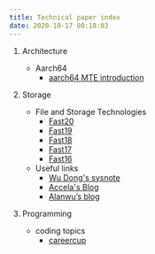 ```yaml
---
title: Technical paper index
date: 2020-10-17 00:18:03
---
```


1. Architecture
   - Aarch64
     - [aarch64 MTE introduction](https://lwn.net/Articles/834289/)

2. Storage
   - File and Storage Technologies
     - [Fast20](https://www.usenix.org/conference/fast20)
     - [Fast19](https://www.usenix.org/conference/fast19)
     - [Fast18](https://www.usenix.org/conference/fast18)
     - [Fast17](https://www.usenix.org/conference/fast17)
     - [Fast16](https://www.usenix.org/conference/fast16)
   - Useful links
     - [Wu Dong's sysnote](http://www.sysnote.org/)
     - [Accela's Blog](http://accelazh.github.io/)
     - [Alanwu’s blog](http://blog.51cto.com/alanwu)

3. Programming
   - coding topics
     - [careercup](https://www.careercup.com/)
